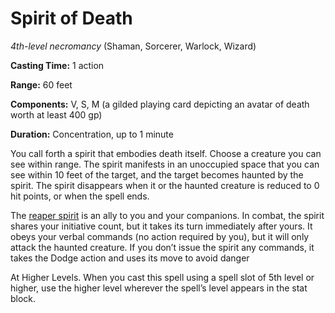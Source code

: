 # Spirit of Death
*4th-level necromancy* (Shaman, Sorcerer, Warlock, Wizard)

**Casting Time:** 1 action

**Range:** 60 feet

**Components:** V, S, M (a gilded playing card depicting an avatar of death worth at least 400 gp)

**Duration:** Concentration, up to 1 minute

You call forth a spirit that embodies death itself. Choose a creature you can see within range. The spirit manifests in an unoccupied space that you can see within 10 feet of the target, and the target becomes haunted by the spirit. The spirit disappears when it or the haunted creature is reduced to 0 hit points, or when the spell ends.

The [reaper spirit](/Creatures/Spirit-Reaper.md) is an ally to you and your companions. In combat, the spirit shares your initiative count, but it takes its turn immediately after yours. It obeys your verbal commands (no action required by you), but it will only attack the haunted creature. If you don’t issue the spirit any commands, it takes the Dodge action and uses its move to avoid danger

At Higher Levels. When you cast this spell using a spell slot of 5th level or higher, use the higher level wherever the spell’s level appears in the stat block.